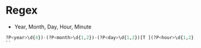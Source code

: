 # Regex

* Year, Month, Day, Hour, Minute

```py
?P<year>\d{4})-(?P<month>\d{1,2})-(?P<day>\d{1,2})[T ](?P<hour>\d{1,2}):(?P<minute>\d{1,2})
``
